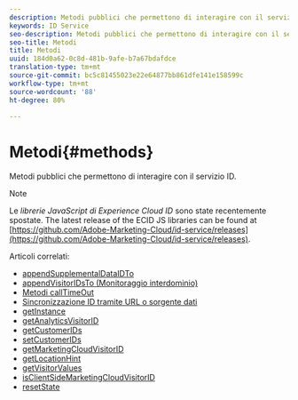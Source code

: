 ```yaml
---
description: Metodi pubblici che permettono di interagire con il servizio ID.
keywords: ID Service
seo-description: Metodi pubblici che permettono di interagire con il servizio ID.
seo-title: Metodi
title: Metodi
uuid: 184d0a62-0c8d-481b-9afe-b7a67bdafdce
translation-type: tm+mt
source-git-commit: bc5c81455023e22e64877bb861dfe141e158599c
workflow-type: tm+mt
source-wordcount: '88'
ht-degree: 80%

---
```



# Metodi{#methods}

Metodi pubblici che permettono di interagire con il servizio ID.

>[!NOTE]
>
>Le *librerie JavaScript di Experience Cloud ID* sono state recentemente spostate. The latest release of the ECID JS libraries can be found at [https://github.com/Adobe-Marketing-Cloud/id-service/releases](https://github.com/Adobe-Marketing-Cloud/id-service/releases).

Articoli correlati:

+ [appendSupplementalDataIDTo](appendsupplementaldataidto.md)
+ [appendVisitorIDsTo (Monitoraggio interdominio)](appendvisitorid.md)
+ [Metodi callTimeOut](timeout-functions.md)
+ [Sincronizzazione ID tramite URL o sorgente dati](idsync.md)
+ [getInstance](getinstance.md)
+ [getAnalyticsVisitorID](getanalyticsvisitorid.md)
+ [getCustomerIDs](getcustomerids.md)
+ [setCustomerIDs](setcustomerids.md)
+ [getMarketingCloudVisitorID](getmcvid.md)
+ [getLocationHint](getlocationhint.md)
+ [getVisitorValues](getvisitorvalues.md)
+ [isClientSideMarketingCloudVisitorID](client-side-id.md)
+ [resetState](resetstate.md)

